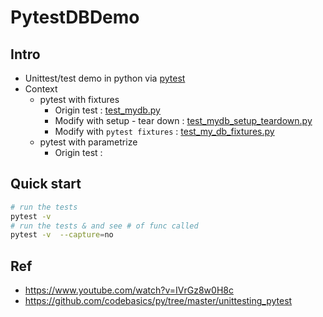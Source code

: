 # PytestDBDemo

## Intro
- Unittest/test demo in python via [pytest](https://docs.pytest.org/en/latest/)
- Context
	- pytest with fixtures
		- Origin test : [test_mydb.py](https://github.com/yennanliu/PytestDBDemo/blob/master/test_mydb.py)
		- Modify with setup - tear down : [test_mydb_setup_teardown.py](https://github.com/yennanliu/PytestDBDemo/blob/master/test_mydb_setup_teardown.py)
		- Modify with `pytest fixtures` : [test_my_db_fixtures.py](https://github.com/yennanliu/PytestDBDemo/blob/master/test_my_db_fixtures.py)
	- pytest with parametrize
		- Origin test : 

## Quick start 
```bash
# run the tests
pytest -v 
# run the tests & and see # of func called 
pytest -v  --capture=no
```


## Ref 
- https://www.youtube.com/watch?v=IVrGz8w0H8c
- https://github.com/codebasics/py/tree/master/unittesting_pytest